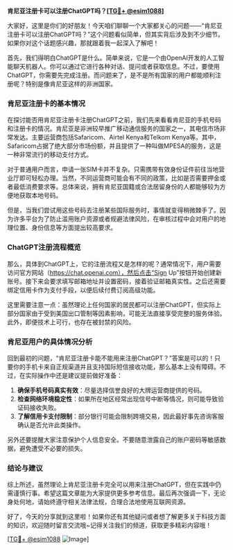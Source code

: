 **肯尼亚注册卡可以注册ChatGPT吗？[[TG💪+ @esim1088](https://t.me/s/esim1088)]**

大家好，这里是你们的好朋友！今天咱们聊聊一个大家都关心的问题——“肯尼亚注册卡可以注册ChatGPT吗？”这个问题看似简单，但其实背后涉及到不少细节。如果你对这个话题感兴趣，那就跟着我一起深入了解吧！

首先，我们得明白ChatGPT是什么。简单来说，它是一个由OpenAI开发的人工智能聊天机器人。你可以通过它进行各种对话、提问或者获取信息。不过，要使用ChatGPT，你需要先完成注册。而问题来了，是不是所有国家的用户都能顺利注册呢？特别是像肯尼亚这样的非洲国家。

### 肯尼亚注册卡的基本情况

在探讨能否用肯尼亚注册卡注册ChatGPT之前，我们先来看看肯尼亚的手机号码和注册卡的情况。肯尼亚是非洲较早推广移动通信服务的国家之一，其电信市场非常发达。主要运营商包括Safaricom、Airtel Kenya和Telkom Kenya等。其中，Safaricom占据了绝大部分市场份额，并且提供了一种叫做MPESA的服务，这是一种非常流行的移动支付方式。

对于普通用户而言，申请一张SIM卡并不复杂。只需携带有效身份证件前往当地营业厅即可轻松办理。当然，不同运营商可能会有不同的政策，比如是否需要押金或者最低消费要求等。总体来说，拥有肯尼亚国籍或合法居留身份的人都能够较为方便地获取本地号码。

但是，当我们尝试用这些号码去注册某些国际服务时，事情就变得稍微棘手了。因为许多平台为了防止滥用账户资源或者规避法律风险，在审核过程中会对用户的地理位置、身份信息等方面提出较高要求。

### ChatGPT注册流程概览

那么，具体到ChatGPT上，它的注册流程又是怎样的呢？通常情况下，用户需要访问官方网站（https://chat.openai.com），然后点击“Sign Up”按钮开始创建新账号。接下来会要求填写邮箱地址并设置密码，接着验证邮箱真实性。之后还需要绑定信用卡作为支付手段，以便后续付费订阅高级功能。

这里需要注意一点：虽然理论上任何国家的居民都可以注册ChatGPT，但实际上部分国家由于受到美国出口管制等因素影响，可能无法直接享受完整的服务体验。此外，即便技术上可行，也存在被封禁的风险。

### 肯尼亚用户的具体情况分析

回到最初的问题，“肯尼亚注册卡能不能用来注册ChatGPT？”答案是可以的！只要你的手机卡来自正规渠道并且支持国际短信接收功能，那么基本上没有障碍。不过，在实际操作中还是建议提前做好准备：

1. **确保手机号码真实有效**：尽量选择信誉良好的大牌运营商提供的号码。
2. **检查网络环境稳定性**：如果所在地区经常出现信号中断等情况，则可能导致验证码接收失败。
3. **了解信用卡支付限制**：部分银行可能会限制跨境交易，因此最好事先咨询客服确认是否允许此类操作。

另外还要提醒大家注意保护个人信息安全。不要随意泄露自己的账户密码等敏感数据，避免遭受不必要的损失。

### 结论与建议

综上所述，虽然理论上肯尼亚注册卡完全可以用来注册ChatGPT，但在实践中仍需谨慎行事。希望这篇文章能为大家提供更多参考信息。最后再次强调一下，无论身处何地，请始终遵守相关法律法规，合理合法地使用互联网资源。

好了，今天的分享就到这里啦！如果你还有其他疑问或者想了解更多关于科技方面的知识，欢迎随时留言交流哦~记得关注我们的频道，获取更多精彩内容哦！

[[TG💪+ @esim1088](https://t.me/s/esim1088) ![Image](https://i.postimg.cc/4NQfJmqS/Snipaste-2025-05-13-00-14-12.png)]